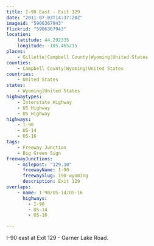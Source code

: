 ```yaml
---
title: I-90 East - Exit 129
date: "2011-07-03T14:37:20Z"
imageid: "5906367943"
flickrid: "5906367943"
location:
    latitude: 44.292335
    longitude: -105.465215
places:
    - Gillette|Campbell County|Wyoming|United States
counties:
    - Campbell County|Wyoming|United States
countries:
    - United States
states:
    - Wyoming|United States
highwaytypes:
    - Interstate Highway
    - US Highway
    - US Highway
highways:
    - I-90
    - US-14
    - US-16
tags:
    - Freeway Junction
    - Big Green Sign
freewayJunctions:
    - milepost: "129.10"
      freewayName: I-90
      freewaySlug: i90-wyoming
      description: Exit 129
overlaps:
    - name: I-90/US-14/US-16
      highways:
        - I-90
        - US-14
        - US-16

---
```

I-90 east at Exit 129 - Garner Lake Road.